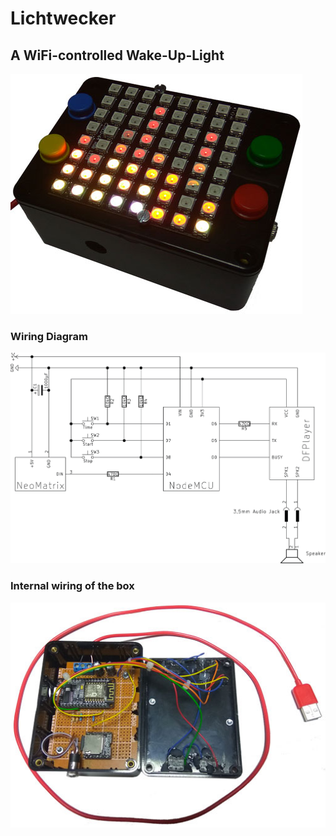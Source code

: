 # Lichtwecker
## A WiFi-controlled Wake-Up-Light
![Alt text](images/Lichtwecker.jpg? "Lichtwecker")

### Wiring Diagram
![Alt text](images/wiring_diagram_lichtwecker.png "Wiring Diagram")

### Internal wiring of the box
![Alt text](images/mounted.jpg "Internal Life of the Box")
